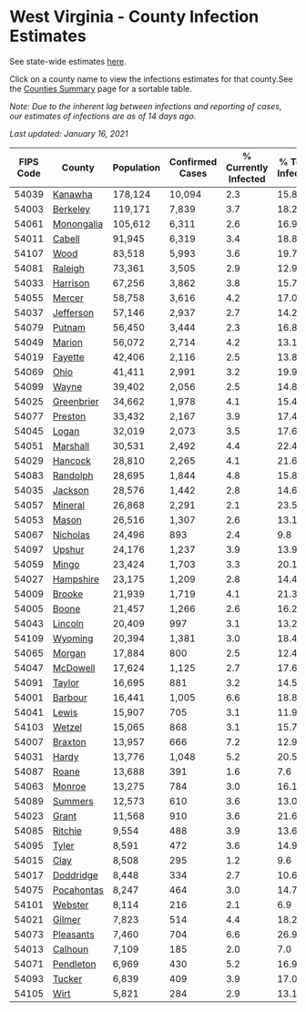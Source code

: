 # West Virginia - County Infection Estimates

See state-wide estimates [here](/infections/us-wv).

Click on a county name to view the infections estimates for that county.See the [Counties Summary](/infections/summary-counties) page for a sortable table.

*Note: Due to the inherent lag between infections and reporting of cases, our estimates of infections are as of 14 days ago.*

*Last updated: January 16, 2021*

|   FIPS Code |                   County |   Population |   Confirmed Cases |   % Currently Infected |   % Total Infected |
|-------------|--------------------------|--------------|-------------------|------------------------|--------------------|
|       54039 |       [Kanawha](kanawha) |      178,124 |            10,094 |                    2.3 |               15.8 |
|       54003 |     [Berkeley](berkeley) |      119,171 |             7,839 |                    3.7 |               18.2 |
|       54061 | [Monongalia](monongalia) |      105,612 |             6,311 |                    2.6 |               16.9 |
|       54011 |         [Cabell](cabell) |       91,945 |             6,319 |                    3.4 |               18.8 |
|       54107 |             [Wood](wood) |       83,518 |             5,993 |                    3.6 |               19.7 |
|       54081 |       [Raleigh](raleigh) |       73,361 |             3,505 |                    2.9 |               12.9 |
|       54033 |     [Harrison](harrison) |       67,256 |             3,862 |                    3.8 |               15.7 |
|       54055 |         [Mercer](mercer) |       58,758 |             3,616 |                    4.2 |               17.0 |
|       54037 |   [Jefferson](jefferson) |       57,146 |             2,937 |                    2.7 |               14.2 |
|       54079 |         [Putnam](putnam) |       56,450 |             3,444 |                    2.3 |               16.8 |
|       54049 |         [Marion](marion) |       56,072 |             2,714 |                    4.2 |               13.1 |
|       54019 |       [Fayette](fayette) |       42,406 |             2,116 |                    2.5 |               13.8 |
|       54069 |             [Ohio](ohio) |       41,411 |             2,991 |                    3.2 |               19.9 |
|       54099 |           [Wayne](wayne) |       39,402 |             2,056 |                    2.5 |               14.8 |
|       54025 | [Greenbrier](greenbrier) |       34,662 |             1,978 |                    4.1 |               15.4 |
|       54077 |       [Preston](preston) |       33,432 |             2,167 |                    3.9 |               17.4 |
|       54045 |           [Logan](logan) |       32,019 |             2,073 |                    3.5 |               17.6 |
|       54051 |     [Marshall](marshall) |       30,531 |             2,492 |                    4.4 |               22.4 |
|       54029 |       [Hancock](hancock) |       28,810 |             2,265 |                    4.1 |               21.6 |
|       54083 |     [Randolph](randolph) |       28,695 |             1,844 |                    4.8 |               15.8 |
|       54035 |       [Jackson](jackson) |       28,576 |             1,442 |                    2.8 |               14.6 |
|       54057 |       [Mineral](mineral) |       26,868 |             2,291 |                    2.1 |               23.5 |
|       54053 |           [Mason](mason) |       26,516 |             1,307 |                    2.6 |               13.1 |
|       54067 |     [Nicholas](nicholas) |       24,496 |               893 |                    2.4 |                9.8 |
|       54097 |         [Upshur](upshur) |       24,176 |             1,237 |                    3.9 |               13.9 |
|       54059 |           [Mingo](mingo) |       23,424 |             1,703 |                    3.3 |               20.1 |
|       54027 |   [Hampshire](hampshire) |       23,175 |             1,209 |                    2.8 |               14.4 |
|       54009 |         [Brooke](brooke) |       21,939 |             1,719 |                    4.1 |               21.3 |
|       54005 |           [Boone](boone) |       21,457 |             1,266 |                    2.6 |               16.2 |
|       54043 |       [Lincoln](lincoln) |       20,409 |               997 |                    3.1 |               13.2 |
|       54109 |       [Wyoming](wyoming) |       20,394 |             1,381 |                    3.0 |               18.4 |
|       54065 |         [Morgan](morgan) |       17,884 |               800 |                    2.5 |               12.4 |
|       54047 |     [McDowell](mcdowell) |       17,624 |             1,125 |                    2.7 |               17.6 |
|       54091 |         [Taylor](taylor) |       16,695 |               881 |                    3.2 |               14.5 |
|       54001 |       [Barbour](barbour) |       16,441 |             1,005 |                    6.6 |               18.8 |
|       54041 |           [Lewis](lewis) |       15,907 |               705 |                    3.1 |               11.9 |
|       54103 |         [Wetzel](wetzel) |       15,065 |               868 |                    3.1 |               15.7 |
|       54007 |       [Braxton](braxton) |       13,957 |               666 |                    7.2 |               12.9 |
|       54031 |           [Hardy](hardy) |       13,776 |             1,048 |                    5.2 |               20.5 |
|       54087 |           [Roane](roane) |       13,688 |               391 |                    1.6 |                7.6 |
|       54063 |         [Monroe](monroe) |       13,275 |               784 |                    3.0 |               16.1 |
|       54089 |       [Summers](summers) |       12,573 |               610 |                    3.6 |               13.0 |
|       54023 |           [Grant](grant) |       11,568 |               910 |                    3.6 |               21.6 |
|       54085 |       [Ritchie](ritchie) |        9,554 |               488 |                    3.9 |               13.6 |
|       54095 |           [Tyler](tyler) |        8,591 |               472 |                    3.6 |               14.9 |
|       54015 |             [Clay](clay) |        8,508 |               295 |                    1.2 |                9.6 |
|       54017 |   [Doddridge](doddridge) |        8,448 |               334 |                    2.7 |               10.6 |
|       54075 | [Pocahontas](pocahontas) |        8,247 |               464 |                    3.0 |               14.7 |
|       54101 |       [Webster](webster) |        8,114 |               216 |                    2.1 |                6.9 |
|       54021 |         [Gilmer](gilmer) |        7,823 |               514 |                    4.4 |               18.2 |
|       54073 |   [Pleasants](pleasants) |        7,460 |               704 |                    6.6 |               26.9 |
|       54013 |       [Calhoun](calhoun) |        7,109 |               185 |                    2.0 |                7.0 |
|       54071 |   [Pendleton](pendleton) |        6,969 |               430 |                    5.2 |               16.9 |
|       54093 |         [Tucker](tucker) |        6,839 |               409 |                    3.9 |               17.0 |
|       54105 |             [Wirt](wirt) |        5,821 |               284 |                    2.9 |               13.1 |